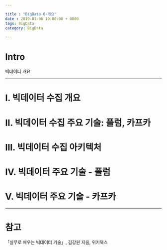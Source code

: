 ```yaml
---

title : "BigData-0-개요"
date : 2019-01-06 10:00:00 + 0000
tags: BigData
category: BigData

---
```


# Intro
빅데이터 개요

***

# Ⅰ. 빅데이터 수집 개요

# Ⅱ. 빅데이터 수집 주요 기술: 플럼, 카프카

# Ⅲ. 빅데이터 수집 아키텍처

# Ⅳ. 빅데이터 주요 기술 - 플럼

# Ⅴ. 빅데이터 주요 기술 - 카프카
***

# 참고
「실무로 배우는 빅데이터 기술」, 김강원 지음, 위키북스
